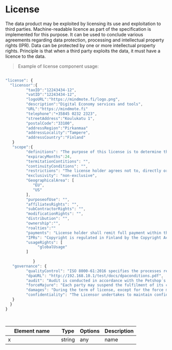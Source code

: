 # License

The data product may be exploited by licensing its use and exploitation to third parties. Machine-readable licence as part of the specification is implemented for this purpose. It can be used to conclude various agreements regarding data protection, processing and intellectual property rights (IPR). Data can be protected by one or more intellectual property rights. Principle is that when a third party exploits the data, it must have a licence to the data. 

> Example of license component usage:

```javascript
  
"license": {
  "licensor":{
         "taxID":"12243434-12",
         "vatID":"12243434-12",
         "logoURL":"https://mindmote.fi/logo.png",
         "description":"Digital Economy services and tools",
         "URL":"https://mindmote.fi"
         "telephone":"+35845 0232 2323",
         "streetAddress":"Koulukatu 1",
         "postalCode":"33100",
         "addressRegion":"Pirkanmaa"
         "addressLocality":"Tampere",
         "addressCountry":"Finland"
   }
   "scope":{
         "definitions": "The purpose of this license is to determine the terms and conditions applicable to the licensing of the data product, whereby Licensor grants License holder the right to use the data.",
         "expiracyMonths":24,
         "termitationContitions": "",
         "continuityConditions": "",
         "restrictions": "The license holder agrees not to, directly or indirectly, participate in the unauthorized use, disclosure or conversion of any confidential information.",
         "exclusivity": "non-exclusive",                 
         "GeographicalArea": [ 
            "EU",
            "US"
         ],
         "purposeofUse": "",
         "affiliatesRights": "",
         "subContractorRights": "",
         "modificationRights": "",
         "distribution": "",
         "ownership":"",
         "roalties":""
         "payments": "License holder shall remit full payment within thirty (30) days after the end of each calendar month.",
         "IPRs": "Copyright is regulated in Finland by the Copyright Act (404/1961).",
         "usageRights": [
              "globalUsage"
         ]
                
            }
   "governance": {
         "qualityControl": "ISO 8000-61:2016 specifies the processes required for data quality management. The processes are used as a reference to enhance data quality and assess process capability or organizational maturity for data quality management.",
         "dpaURL": "http://192.168.10.1/test/docs/dpaconditions.pdf",
         "audit": "Audit is conducted in accordance with the Petshop´s Data-audits ltd., www.petshopsdataaudits.com",
         "forceMajure": "Each party may suspend the fulfilment of its contractual obligations, when the said fulfilment is impossible or objectively too costly due to an unforeseeable impediment independent from the parties, such as for example: strike, boycott, lockout, fire, war (declared or not), civil war, riots and revolutions, requisitions, embargo, power blackouts, extraordinary breakage of machinery, delays in the delivery of components or raw materials.",
         "damages": "During the term of license, except for the force majeure or the Licensors reasons, the License holder is required to follow strictly in accordance with the Contract. If the License holder wants to terminate the license early, it needs to pay a certain amount of liquidated damages.",
         "confidentiality": "The Licensor undertakes to maintain confidentiality as regards all information of a technical (such as, by way of a non-limiting example, drawings, tables, documentation, formulas and correspondence) and commercial nature (including contractual conditions, prices, payment conditions) gained during the performance of this contract."          
   }
  }
}

  
```
| <div style="width:150px">Element name</div>   | Type  | Options  | Description  |
|---|---|---|---|
| x | string | any | name |
